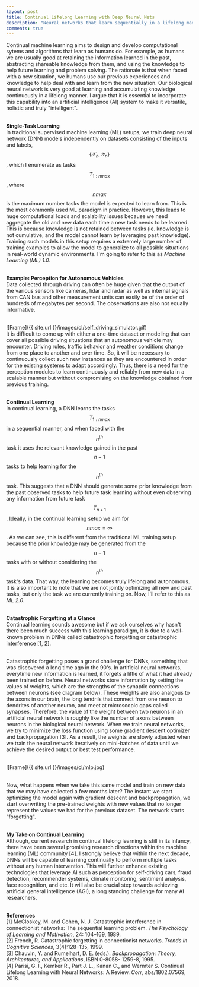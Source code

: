 ```yaml
---
layout: post
title: Continual Lifelong Learning with Deep Neural Nets
description: "Neural networks that learn sequentially in a lifelong manner without catastrophic forgetting."
comments: true
---
```


Continual machine learning aims to design and develop computational sytems and
algorithms that learn as humans do. For example, as humans we are usually good
at retaining the information learned in the past, abstracting shareable
knowledge from them, and using the knowledge to help future learning and problem
solving. The rationale is that when faced with a new situation, we humans use
our previous experiences and knowledge to help deal with and learn from the new
situation. Our biological neural network is very good at learning and
accumulating knowledge continuously in a lifelong manner. I argue that it is
essential to incorporate this capability into an artificial intelligence (AI)
system to make it versatile, holistic and truly "intelligent".

<br /> <b>Single-Task Learning</b> <br /> In traditional supervised machine
learning (ML) setups, we train deep neural network (DNN) models independently on
datasets consisting of the inputs and labels, $$\{\mathcal{X}_n,
\mathcal{Y}_n\}$$, which I enumerate as tasks $$T_{1:nmax}$$, where $$nmax$$ is
the maximum number tasks the model is expected to learn from. This is the most
commonly used ML paradigm in practice. However, this leads to huge computational
loads and scalability issues because we need aggregate the old and new data each
time a new task needs to be learned. This is because knowledge is not retained
between tasks (ie. knowledge is not cumulative, and the model cannot learn by
leveraging past knowledge). Training such models in this setup requires a
extremely large number of training examples to allow the model to generalize to
all possible situations in real-world dynamic environments. I'm going to refer
to this as <i>Machine Learning (ML) 1.0</i>.

<br /> <b>Example: Perception for Autonomous Vehicles</b> <br /> Data collected
through driving can often be huge given that the output of the various sensors
like cameras, lidar and radar as well as internal signals from CAN bus and other
measurement units can easily be of the order of hundreds of megabytes per
second. The observations are also not equally informative. 

<br />
![Frame]({{ site.url }}/images/cl/self_driving_simulator.gif)

<br />
It is difficult to come up with either a one-time dataset or modeling that can
cover all possible driving situations that an autonomous vehicle may encounter.
Driving rules, traffic behavior and weather conditions change from one place to
another and over time. So, it will be necessary to continuously collect such new
instances as they are encountered in order for the existing systems to adapt
accordingly. Thus, there is a need for the perception modules to learn
continuously and reliably from new data in a scalable manner but without
compromising on the knowledge obtained from previous training. 

<br /> <b>Continual Learning</b> <br /> In continual learning, a DNN learns the
tasks $$T_{1:nmax}$$ in a sequential manner, and when faced with the $$n^{th}$$
task it uses the relevant knowledge gained in the past $$n-1$$ tasks to help
learning for the $$n^{th}$$ task. This suggests that a DNN should generate some
prior knowledge from the past observed tasks to help future task learning
without even observing any information from future task $$T_{n+1}$$. Ideally, in
the continual learning setup we aim for $$nmax = \infty$$.  As we can see, this
is different from the traditional ML training setup because the prior knowledge
may be generated from the $$n-1$$ tasks with or without considering the
$$n^{th}$$ task's data. That way, the learning becomes truly lifelong and
autonomous. It is also important to note that we are not jointly optimizing all
new and past tasks, but only the task we are currently training on. Now, I'll
refer to this as <i>ML 2.0</i>.

<br /> <b>Catastrophic Forgetting at a Glance</b> <br /> Continual learning
sounds awesome but if we ask ourselves why hasn't there been much success with
this learning paradigm, it is due to a well-known problem in DNNs called
catastrophic forgetting or catastrophic interference [1, 2]. 

<br /> Catastrophic forgetting poses a grand challenge for DNNs, something that
was discovered a long time ago in the 90's. In artificial neural networks,
everytime new information is learned, it forgets a little of what it had already
been trained on before. Neural networks store information by setting the values
of weights, which are the strengths of the synaptic connections between neurons
(see diagram below). These weights are also analgous to the axons in our brain,
the long tendrils that connect from one neuron to dendrites of another neuron,
and meet at microscopic gaps called synapses. Therefore, the value of the weight
between two neurons in an artificial neural network is roughly like the number
of axons between neurons in the biological neural network. When we train neural
networks, we try to minimize the loss function using some gradient descent
optimizer and backpropagation [3]. As a result, the weights are slowly adjusted when
we train the neural network iteratively on mini-batches of data until we achieve
the desired output or best test performance. 

<br />
![Frame]({{ site.url }}/images/cl/mlp.jpg)

<br /> Now, what happens when we take this same model and train on new data that
we may have collected a few months later? The instant we start optimizing the
model again with gradient descent and backpropagation, we start overwriting the
pre-trained weights with new values that no longer represent the values we had
for the previous dataset. The network starts "forgetting".

<br /> <b>My Take on Continual Learning</b> <br /> Although, current research in
continual lifelong learning is still in its infancy, there have been several
promising research directions within the machine learning (ML) community [4]. I
strongly believe that within the next decade, DNNs will be capable of learning
continually to perform multiple tasks without any human intervention. This will
further enhance existing technologies that leverage AI such as perception for
self-driving cars, fraud detection, recommender systems, climate monitoring,
sentiment analysis, face recognition, and etc. It will also be crucial step
towards achieving artificial general intelligence (AGI), a long standing
challenge for many AI researchers.

<br /><b>References</b><br/>
[1] McCloskey, M. and Cohen, N. J. Catastrophic interference in connectionist networks: The sequential learning problem. <i>The Psychology of Learning and Motivation</i>, 24: 104–169, 1989.
<br />
[2] French, R. Catastrophic forgetting in connectionist networks. <i>Trends in Cognitive Sciences</i>, 3(4):128–135, 1999.
<br />
[3] Chauvin, Y. and Rumelhart, D. E. (eds.). <i>Backpropagation: Theory, Architectures, and Applications</i>, ISBN 0-8058- 1259-8, 1995.
<br/>
[4] Parisi, G. I., Kemker R., Part J. L., Kanan C., and Wermter S. Continual Lifelong Learning with
Neural Networks: A Review. <i>Corr</i>, abs/1802.07569, 2018.